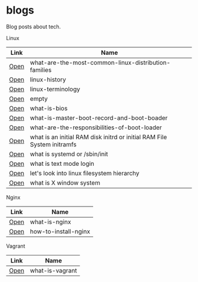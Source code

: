 # blogs

Blog posts about tech.

Linux

| Link | Name   |
| ------------- | ------------- |
| [Open](/posts/230117) | what-are-the-most-common-linux-distribution-families  |
| [Open](/posts/230118) | linux-history    |
| [Open](/posts/230119) | linux-terminology    |
| [Open](/posts/230120) | empty  |
| [Open](/posts/230121) | what-is-bios  |
| [Open](/posts/230122) | what-is-master-boot-record-and-boot-boader  |
| [Open](/posts/230123) | what-are-the-responsibilities-of-boot-loader |
| [Open](/posts/230127) | what is an initial RAM disk initrd or initial RAM File System initramfs  |
| [Open](/posts/230128) | what is systemd or /sbin/init  |
| [Open](/posts/230129) | what is text mode login  |
| [Open](/posts/230130) | let's look into linux filesystem hierarchy  |
| [Open](/posts/230131) | what is X window system |


Nginx

| Link | Name  |
| ------------- | ------------- |
| [Open](/posts/230124) | what-is-nginx    |
| [Open](/posts/230125) | how-to-install-nginx    |


Vagrant 

| Link | Name  |
| ------------- | ------------- |
| [Open](/posts/230126) | what-is-vagrant |

